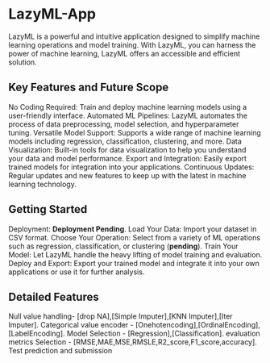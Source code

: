 # LazyML-App
LazyML is a powerful and intuitive application designed to simplify machine learning operations and model training. With LazyML, you can harness the power of machine learning,  LazyML offers an accessible and efficient solution.

## Key Features and Future Scope
No Coding Required: Train and deploy machine learning models using a user-friendly interface.
Automated ML Pipelines: LazyML automates the process of data preprocessing, model selection, and hyperparameter tuning.
Versatile Model Support: Supports a wide range of machine learning models including regression, classification, clustering, and more.
Data Visualization: Built-in tools for data visualization to help you understand your data and model performance.
Export and Integration: Easily export trained models for integration into your applications.
Continuous Updates: Regular updates and new features to keep up with the latest in machine learning technology.

## Getting Started
Deployment: __**Deployment Pending**__.
Load Your Data: Import your dataset in CSV format.
Choose Your Operation: Select from a variety of ML operations such as regression, classification, or clustering (**pending**).
Train Your Model: Let LazyML handle the heavy lifting of model training and evaluation.
Deploy and Export: Export your trained model and integrate it into your own applications or use it for further analysis.

## Detailed Features
Null value handling- [drop NA],[Simple Imputer],[KNN Imputer],[Iter Imputer].
Categorical value encoder - [Onehotencoding],[OrdinalEncoding],[LabelEncoding].
Model Selection - [Regression],[Classification].
evaluation metrics Selection - [RMSE,MAE,MSE,RMSLE,R2_score,F1_score,accuracy].
Test prediction and submission
